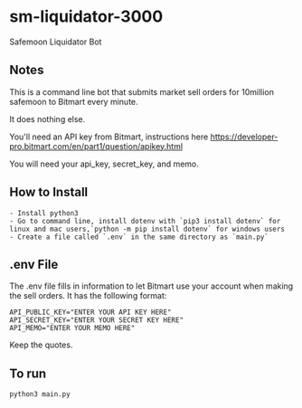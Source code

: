 # sm-liquidator-3000
Safemoon Liquidator Bot

## Notes
This is a command line bot that submits market sell orders for 10million safemoon to Bitmart every minute. 

It does nothing else.

You'll need an API key from Bitmart, instructions here https://developer-pro.bitmart.com/en/part1/question/apikey.html

You will need your api_key, secret_key, and memo.

## How to Install
```
- Install python3
- Go to command line, install dotenv with `pip3 install dotenv` for linux and mac users,`python -m pip install dotenv` for windows users
- Create a file called `.env` in the same directory as `main.py`
```

## .env File
The .env file fills in information to let Bitmart use your account when making the sell orders. It has the following format:
```
API_PUBLIC_KEY="ENTER YOUR API KEY HERE"
API_SECRET_KEY="ENTER YOUR SECRET KEY HERE"
API_MEMO="ENTER YOUR MEMO HERE"
```
Keep the quotes.

## To run
```
python3 main.py
```
